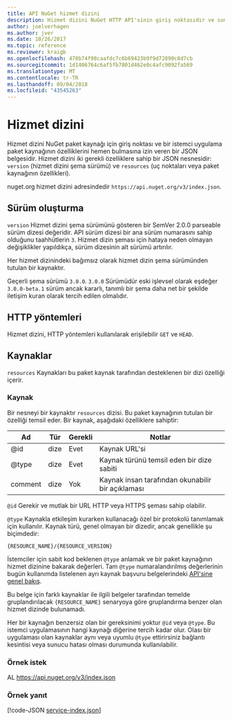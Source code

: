 ```yaml
---
title: API NuGet hizmet dizini
description: Hizmet dizini NuGet HTTP API'sinin giriş noktasıdır ve sunucu yeteneklerini numaralandırır.
author: joelverhagen
ms.author: jver
ms.date: 10/26/2017
ms.topic: reference
ms.reviewer: kraigb
ms.openlocfilehash: 478b74f98caafdc7c6b69423b9f9d72890c8d7cb
ms.sourcegitcommit: 1d1406764c6af5fb7801d462e0c4afc9092fa569
ms.translationtype: MT
ms.contentlocale: tr-TR
ms.lasthandoff: 09/04/2018
ms.locfileid: "43545263"
---
```

# <a name="service-index"></a>Hizmet dizini

Hizmet dizini NuGet paket kaynağı için giriş noktası ve bir istemci uygulama paket kaynağının özelliklerini hemen bulmasına izin veren bir JSON belgesidir. Hizmet dizini iki gerekli özelliklere sahip bir JSON nesnesidir: `version` (hizmet dizini şema sürümü) ve `resources` (uç noktaları veya paket kaynağının özellikleri).

nuget.org hizmet dizini adresindedir `https://api.nuget.org/v3/index.json`.

## <a name="versioning"></a>Sürüm oluşturma

`version` Hizmet dizini şema sürümünü gösteren bir SemVer 2.0.0 parseable sürüm dizesi değeridir. API sürüm dizesi bir ana sürüm numarasını sahip olduğunu taahhütlerin `3`. Hizmet dizin şeması için hataya neden olmayan değişiklikler yapıldıkça, sürüm dizesinin alt sürümü artırılır.

Her hizmet dizinindeki bağımsız olarak hizmet dizin şema sürümünden tutulan bir kaynaktır.

Geçerli şema sürümü `3.0.0`. `3.0.0` Sürümüdür eski işlevsel olarak eşdeğer `3.0.0-beta.1` sürüm ancak kararlı, tanımlı bir şema daha net bir şekilde iletişim kuran olarak tercih edilen olmalıdır.

## <a name="http-methods"></a>HTTP yöntemleri

Hizmet dizini, HTTP yöntemleri kullanılarak erişilebilir `GET` ve `HEAD`.

## <a name="resources"></a>Kaynaklar

`resources` Kaynakları bu paket kaynak tarafından desteklenen bir dizi özelliği içerir.

### <a name="resource"></a>Kaynak

Bir nesneyi bir kaynaktır `resources` dizisi. Bu paket kaynağının tutulan bir özelliği temsil eder. Bir kaynak, aşağıdaki özelliklere sahiptir:

Ad          | Tür   | Gerekli | Notlar
------------- | ------ | -------- | -----
@id           | dize | Evet      | Kaynak URL'si
@type         | dize | Evet      | Kaynak türünü temsil eden bir dize sabiti
comment       | dize | Yok       | Kaynak insan tarafından okunabilir bir açıklaması

`@id` Gerekir ve mutlak bir URL HTTP veya HTTPS şeması sahip olabilir.

`@type` Kaynakla etkileşim kurarken kullanacağı özel bir protokolü tanımlamak için kullanılır. Kaynak türü, genel olmayan bir dizedir, ancak genellikle şu biçimdedir:

    {RESOURCE_NAME}/{RESOURCE_VERSION}

İstemciler için sabit kod beklenen `@type` anlamak ve bir paket kaynağının hizmet dizinine bakarak değerleri. Tam `@type` numaralandırılmış değerlerinin bugün kullanımda listelenen ayrı kaynak başvuru belgelerindeki [API'sine genel bakış](overview.md#resources-and-schema).

Bu belge için farklı kaynaklar ile ilgili belgeler tarafından temelde gruplandırılacak `{RESOURCE_NAME}` senaryoya göre gruplandırma benzer olan hizmet dizinde bulunamadı. 

Her bir kaynağın benzersiz olan bir gereksinimi yoktur `@id` veya `@type`. Bu istemci uygulamasının hangi kaynağı diğerine tercih kadar olur. Olası bir uygulaması olan kaynaklar aynı veya uyumlu `@type` ettirirsiniz bağlantı kesintisi veya sunucu hatası olması durumunda kullanılabilir.

### <a name="sample-request"></a>Örnek istek

AL https://api.nuget.org/v3/index.json

### <a name="sample-response"></a>Örnek yanıt

[!code-JSON [service-index.json](./_data/service-index.json)]
